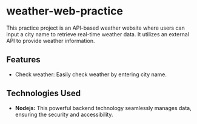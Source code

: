 # weather-web-practice
This practice project is an API-based weather website where users can input a city name to retrieve real-time weather data. It utilizes an external API to provide weather information.

## Features
- Check weather: Easily check weather by entering city name.

## Technologies Used
- **Nodejs:** This powerful backend technology seamlessly manages data, ensuring the security and accessibility.